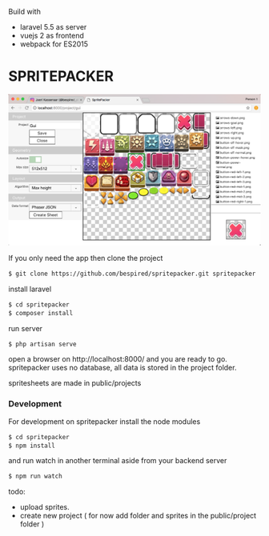 Build with
* laravel 5.5 as server
* vuejs 2 as frontend
* webpack for ES2015

# SPRITEPACKER

[![SPRITEPACKER](https://github.com/bespired/spritepacker/blob/master/public/projects/spritepacker.png?raw=true)](https://github.com/bespired/spritepacker)


If you only need the app then clone the project

```sh
$ git clone https://github.com/bespired/spritepacker.git spritepacker
```

install laravel

```sh
$ cd spritepacker
$ composer install
```

run server

```sh
$ php artisan serve
```


open a browser on http://localhost:8000/ and you are ready to go.
spritepacker uses no database, all data is stored in the project folder.

spritesheets are made in public/projects



### Development
For development on spritepacker
install the node modules

```sh
$ cd spritepacker
$ npm install
```

and run watch in another terminal aside from your backend server
```sh
$ npm run watch
```


todo:
* upload sprites.
* create new project
( for now add folder and sprites in the public/project folder )



